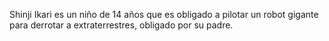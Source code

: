 Shinji Ikari es un niño de 14 años que es obligado a pilotar un robot gigante para derrotar a extraterrestres, obligado por su padre.